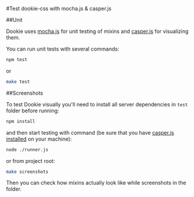 #Test dookie-css with mocha.js & casper.js

##Unit

Dookie uses [mocha.js](http://visionmedia.github.io/mocha) for unit testing of mixins and [casper.js](https://github.com/n1k0/casperjs/) for visualizing them.

You can run unit tests with several commands:

```bash
npm test
```

or

```bash
make test
```

##Screenshots

To test Dookie visually you'll need to install all server dependencies in ``test`` folder before running:

```bash
npm install
```

and then start testing with command (be sure that you have [casper.js installed](http://casperjs.org/installation.html) on your machine):

```bash
node ./runner.js
```

or from project root:

```bash
make screenshots
```

Then you can check how mixins actually look like while screenshots in the folder.